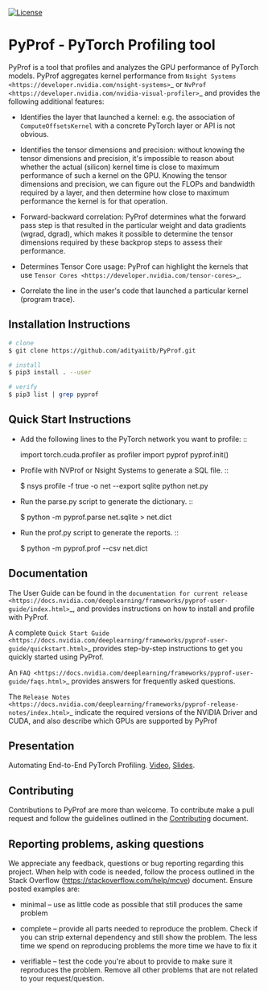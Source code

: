 [![License](https://img.shields.io/badge/License-Apache2-green.svg)](http://www.apache.org/licenses/LICENSE-2.0)

PyProf - PyTorch Profiling tool
===============================

PyProf is a tool that profiles and analyzes the GPU performance of PyTorch
models. PyProf aggregates kernel performance from `Nsight Systems
<https://developer.nvidia.com/nsight-systems>`_ or `NvProf
<https://developer.nvidia.com/nvidia-visual-profiler>`_ and provides the 
following additional features:

* Identifies the layer that launched a kernel: e.g. the association of 
  `ComputeOffsetsKernel` with a concrete PyTorch layer or API is not obvious.

* Identifies the tensor dimensions and precision: without knowing the tensor 
  dimensions and precision, it's impossible to reason about whether the actual 
  (silicon) kernel time is close to maximum performance of such a kernel on 
  the GPU. Knowing the tensor dimensions and precision, we can figure out the 
  FLOPs and bandwidth required by a layer, and then determine how close to 
  maximum performance the kernel is for that operation.

* Forward-backward correlation: PyProf determines what the forward pass step 
  is that resulted in the particular weight and data gradients (wgrad, dgrad), 
  which makes it possible to determine the tensor dimensions required by these
  backprop steps to assess their performance.
 
* Determines Tensor Core usage: PyProf can highlight the kernels that use 
  `Tensor Cores <https://developer.nvidia.com/tensor-cores>`_.
 
* Correlate the line in the user's code that launched a particular kernel (program trace).

Installation Instructions
-------------------------

```bash
# clone
$ git clone https://github.com/adityaiitb/PyProf.git

# install
$ pip3 install . --user

# verify
$ pip3 list | grep pyprof
```

Quick Start Instructions
------------------------

* Add the following lines to the PyTorch network you want to profile: ::

    import torch.cuda.profiler as profiler
    import pyprof
    pyprof.init()

* Profile with NVProf or Nsight Systems to generate a SQL file. ::

    $ nsys profile -f true -o net --export sqlite python net.py

* Run the parse.py script to generate the dictionary. ::
  
    $ python -m pyprof.parse net.sqlite > net.dict

* Run the prof.py script to generate the reports. ::

    $ python -m pyprof.prof --csv net.dict

Documentation
-------------

The User Guide can be found in the 
`documentation for current release 
<https://docs.nvidia.com/deeplearning/frameworks/pyprof-user-guide/index.html>`_, and 
provides instructions on how to install and profile with PyProf.

A complete `Quick Start Guide <https://docs.nvidia.com/deeplearning/frameworks/pyprof-user-guide/quickstart.html>`_ 
provides step-by-step instructions to get you quickly started using PyProf.

An `FAQ <https://docs.nvidia.com/deeplearning/frameworks/pyprof-user-guide/faqs.html>`_ provides
answers for frequently asked questions.

The `Release Notes 
<https://docs.nvidia.com/deeplearning/frameworks/pyprof-release-notes/index.html>`_
indicate the required versions of the NVIDIA Driver and CUDA, and also describe 
which GPUs are supported by PyProf

Presentation
------------
Automating End-to-End PyTorch Profiling. [Video](https://developer.nvidia.com/gtc/2020/video/s21143), [Slides](https://developer.download.nvidia.com/video/gputechconf/gtc/2020/presentations/s21143-automating-end-to-end-pytorch-profiling.pdf).

Contributing
------------

Contributions to PyProf are more than welcome. To
contribute make a pull request and follow the guidelines outlined in
the [Contributing](CONTRIBUTING.md) document.

Reporting problems, asking questions
------------------------------------

We appreciate any feedback, questions or bug reporting regarding this
project. When help with code is needed, follow the process outlined in
the Stack Overflow (https://stackoverflow.com/help/mcve)
document. Ensure posted examples are:

* minimal – use as little code as possible that still produces the
  same problem

* complete – provide all parts needed to reproduce the problem. Check
  if you can strip external dependency and still show the problem. The
  less time we spend on reproducing problems the more time we have to
  fix it

* verifiable – test the code you're about to provide to make sure it
  reproduces the problem. Remove all other problems that are not
  related to your request/question.

